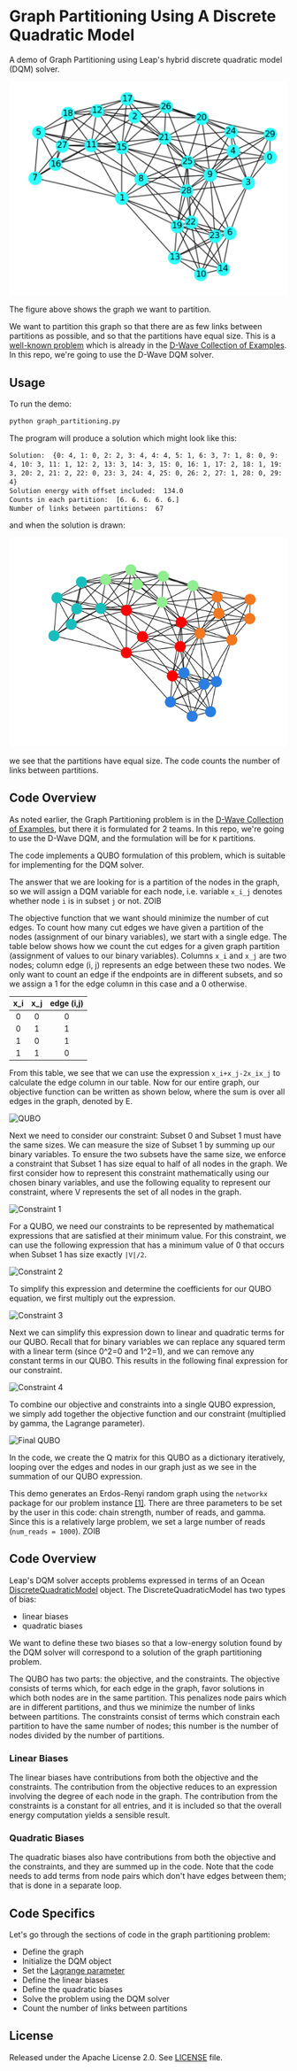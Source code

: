 # Graph Partitioning Using A Discrete Quadratic Model

A demo of Graph Partitioning using Leap's hybrid discrete quadratic model (DQM) solver.

![Original Plot](readme_imgs/not_partition_yet.png)

The figure above shows the graph we want to partition.

We want to partition this graph so that there are as few links between
partitions as possible, and so that the partitions have equal size.
This is a [well-known problem](https://en.wikipedia.org/wiki/Graph_partition) which is already in the [D-Wave Collection of Examples](https://github.com/dwave-examples/graph-partitioning). In this repo, we're going to use the D-Wave DQM 
solver.

## Usage

To run the demo:

```bash
python graph_partitioning.py
```

The program will produce a solution which might look like this:

```
Solution:  {0: 4, 1: 0, 2: 2, 3: 4, 4: 4, 5: 1, 6: 3, 7: 1, 8: 0, 9: 4, 10: 3, 11: 1, 12: 2, 13: 3, 14: 3, 15: 0, 16: 1, 17: 2, 18: 1, 19: 3, 20: 2, 21: 2, 22: 0, 23: 3, 24: 4, 25: 0, 26: 2, 27: 1, 28: 0, 29: 4}
Solution energy with offset included:  134.0
Counts in each partition:  [6. 6. 6. 6. 6.]
Number of links between partitions:  67
```

and when the solution is drawn:

![Partition Plot](readme_imgs/partition.png)

we see that the partitions have equal size. The code counts the number of links
between partitions.

## Code Overview
As noted earlier, the Graph Partitioning problem is in the [D-Wave Collection of Examples](https://github.com/dwave-examples/graph-partitioning), but there it is formulated for 2 teams. In this repo, we're going to use the D-Wave DQM,
and the formulation will be for `K` partitions.

The code implements a QUBO formulation of this problem, which is suitable for implementing for the DQM solver.

The answer that we are looking for is a partition of the nodes in the graph, so
we will assign a DQM variable for each node, i.e. variable `x_i_j` denotes
whether node `i` is in subset `j` or not.
ZOIB

The objective function that we want should minimize the number of cut edges. To
count how many cut edges we have given a partition of the nodes (assignment of
our binary variables), we start with a single edge.  The table below shows how
we count the cut edges for a given graph partition (assignment of values to our
binary variables). Columns `x_i` and `x_j` are two nodes; column edge (i, j)
represents an edge between these two nodes.  We only want to count an edge if
the endpoints are in different subsets, and so we assign a 1 for the edge column
in this case and a 0 otherwise.

| x_i | x_j | edge (i,j) |
| :---: | :---: | :---: |
| 0 | 0 | 0 |
| 0 | 1 | 1 |
| 1 | 0 | 1 |
| 1 | 1 | 0 |

From this table, we see that we can use the expression `x_i+x_j-2x_ix_j`
to calculate the edge column in our table.  Now for our entire graph, our
objective function can be written as shown below, where the sum is over all
edges in the graph, denoted by E.

![QUBO](readme_imgs/QUBO.png)

Next we need to consider our constraint:  Subset 0 and Subset 1 must have the
same sizes.  We can measure the size of Subset 1 by summing up our binary
variables.  To ensure the two subsets have the same size, we enforce a
constraint that Subset 1 has size equal to half of all nodes in the graph.  We
first consider how to represent this constraint mathematically using our chosen
binary variables, and use the following equality to represent our constraint,
where V represents the set of all nodes in the graph.

![Constraint 1](readme_imgs/constraint_1.png)

For a QUBO, we need our constraints to be represented by mathematical
expressions that are satisfied at their minimum value.  For this constraint, we
can use the following expression that has a minimum value of 0 that occurs when
Subset 1 has size exactly `|V|/2`.

![Constraint 2](readme_imgs/constraint_2.png)

To simplify this expression and determine the coefficients for our QUBO
equation, we first multiply out the expression.

![Constraint 3](readme_imgs/constraint_3.png)

Next we can simplify this expression down to linear and quadratic terms for our
QUBO.  Recall that for binary variables we can replace any squared term with a
linear term (since 0^2=0 and 1^2=1), and we can remove any constant terms in
our QUBO.  This results in the following final expression for our constraint.

![Constraint 4](readme_imgs/constraint_4.png)

To combine our objective and constraints into a single QUBO expression, we
simply add together the objective function and our constraint (multiplied by
gamma, the Lagrange parameter).

![Final QUBO](readme_imgs/final_QUBO.png)

In the code, we create the Q matrix for this QUBO as a dictionary iteratively,
looping over the edges and nodes in our graph just as we see in the summation
of our QUBO expression.

This demo generates an Erdos-Renyi random graph using the `networkx` package
for our problem instance [[1]](#1). There are three parameters to be set by the user
in this code:  chain strength, number of reads, and gamma.  Since this is a
relatively large problem, we set a large number of reads (`num_reads = 1000`).
ZOIB
## Code Overview
Leap's DQM solver accepts problems expressed in terms of an
Ocean [DiscreteQuadraticModel](https://docs.ocean.dwavesys.com/en/latest/docs_dimod/reference/dqm.html) object.
The DiscreteQuadraticModel has two types of bias:

* linear biases
* quadratic biases

We want to define these two biases so that a low-energy solution found by the DQM solver will correspond to a solution of the graph partitioning problem.

The QUBO has two parts: the objective, and the constraints.
The objective consists of terms which, for each edge in the graph, favor
solutions in which both nodes are in the same partition. This penalizes node
pairs which are in different partitions, and thus we minimize the number
of links between partitions.
The constraints consist of terms which constrain each partition to have the
same number of nodes; this number is the number of nodes divided by the
number of partitions.

### Linear Biases

The linear biases have contributions from both the objective and the
constraints. The contribution from the objective reduces to an expression
involving the degree of each node in the graph.
The contribution from the constraints is a constant for all
entries, and it is included so that the overall energy computation yields
a sensible result.

### Quadratic Biases

The quadratic biases also have contributions from both the objective and the
constraints, and they are summed up in the code. Note that the code needs
to add terms from node pairs which don't have edges between them; that is
done in a separate loop.

## Code Specifics

Let's go through the sections of code in the graph partitioning problem:

* Define the graph
* Initialize the DQM object
* Set the [Lagrange parameter](https://en.wikipedia.org/wiki/Lagrange_multiplier)
* Define the linear biases
* Define the quadratic biases
* Solve the problem using the DQM solver
* Count the number of links between partitions

## License

Released under the Apache License 2.0. See [LICENSE](LICENSE) file.
